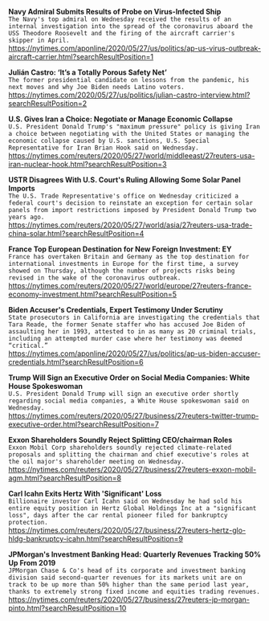 **Navy Admiral Submits Results of Probe on Virus-Infected Ship**\
`The Navy's top admiral on Wednesday received the results of an internal investigation into the spread of the coronavirus aboard the USS Theodore Roosevelt and the firing of the aircraft carrier's skipper in April.`\
https://nytimes.com/aponline/2020/05/27/us/politics/ap-us-virus-outbreak-aircraft-carrier.html?searchResultPosition=1

**Julián Castro: ‘It’s a Totally Porous Safety Net’**\
`The former presidential candidate on lessons from the pandemic, his next moves and why Joe Biden needs Latino voters.`\
https://nytimes.com/2020/05/27/us/politics/julian-castro-interview.html?searchResultPosition=2

**U.S. Gives Iran a Choice: Negotiate or Manage Economic Collapse**\
`U.S. President Donald Trump's "maximum pressure" policy is giving Iran a choice between negotiating with the United States or managing the economic collapse caused by U.S. sanctions, U.S. Special Representative for Iran Brian Hook said on Wednesday.`\
https://nytimes.com/reuters/2020/05/27/world/middleeast/27reuters-usa-iran-nuclear-hook.html?searchResultPosition=3

**USTR Disagrees With U.S. Court's Ruling Allowing Some Solar Panel Imports**\
`The U.S. Trade Representative's office on Wednesday criticized a federal court's decision to reinstate an exception for certain solar panels from import restrictions imposed by President Donald Trump two years ago.`\
https://nytimes.com/reuters/2020/05/27/world/asia/27reuters-usa-trade-china-solar.html?searchResultPosition=4

**France Top European Destination for New Foreign Investment: EY**\
`France has overtaken Britain and Germany as the top destination for international investments in Europe for the first time, a survey showed on Thursday, although the number of projects risks being revised in the wake of the coronavirus outbreak.`\
https://nytimes.com/reuters/2020/05/27/world/europe/27reuters-france-economy-investment.html?searchResultPosition=5

**Biden Accuser's Credentials, Expert Testimony Under Scrutiny**\
`State prosecutors in California are investigating the credentials that Tara Reade, the former Senate staffer who has accused Joe Biden of assaulting her in 1993, attested to in as many as 20 criminal trials, including an attempted murder case where her testimony was deemed “critical.” `\
https://nytimes.com/aponline/2020/05/27/us/politics/ap-us-biden-accuser-credentials.html?searchResultPosition=6

**Trump Will Sign an Executive Order on Social Media Companies: White House Spokeswoman**\
`U.S. President Donald Trump will sign an executive order shortly regarding social media companies, a White House spokeswoman said on Wednesday.`\
https://nytimes.com/reuters/2020/05/27/business/27reuters-twitter-trump-executive-order.html?searchResultPosition=7

**Exxon Shareholders Soundly Reject Splitting CEO/chairman Roles**\
`Exxon Mobil Corp shareholders soundly rejected climate-related proposals and splitting the chairman and chief executive's roles at the oil major's shareholder meeting on Wednesday.`\
https://nytimes.com/reuters/2020/05/27/business/27reuters-exxon-mobil-agm.html?searchResultPosition=8

**Carl Icahn Exits Hertz With 'Significant' Loss**\
`Billionaire investor Carl Icahn said on Wednesday he had sold his entire equity position in Hertz Global Holdings Inc at a "significant loss", days after the car rental pioneer filed for bankruptcy protection.`\
https://nytimes.com/reuters/2020/05/27/business/27reuters-hertz-glo-hldg-bankruptcy-icahn.html?searchResultPosition=9

**JPMorgan's Investment Banking Head: Quarterly Revenues Tracking 50% Up From 2019**\
`JPMorgan Chase & Co's head of its corporate and investment banking division said second-quarter revenues for its markets unit are on track to be up more than 50% higher than the same period last year, thanks to extremely strong fixed income and equities trading revenues. `\
https://nytimes.com/reuters/2020/05/27/business/27reuters-jp-morgan-pinto.html?searchResultPosition=10

